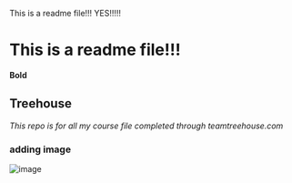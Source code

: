 This is a readme file!!!
YES!!!!!

# This is a readme file!!!

**Bold** 

## Treehouse

*This repo is for all my course file completed through teamtreehouse.com*

### adding image

![image](https://user-images.githubusercontent.com/19203473/42024172-2c0bfd8a-7af4-11e8-983f-17e5d7a0287a.png)
